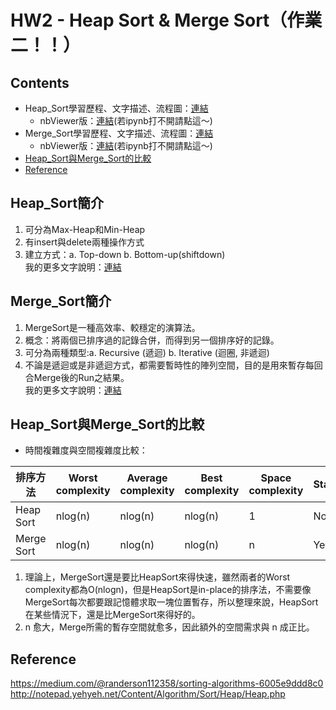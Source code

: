 # HW2 - Heap Sort & Merge Sort（作業二！！）

## Contents
* Heap_Sort學習歷程、文字描述、流程圖：[連結](https://github.com/chinghsuan/class_exercises/blob/master/HW2/heap_sort_06170203_%E6%B5%81%E7%A8%8B%E5%9C%96%E8%88%87%E6%96%87%E5%AD%97%E8%AA%AA%E6%98%8E%EF%BC%88%E5%AD%B8%E7%BF%92%E6%AD%B7%E7%A8%8B%EF%BC%89.ipynb)
  * nbViewer版：[連結](https://nbviewer.jupyter.org/github/chinghsuan/class_exercises/blob/master/HW2/heap_sort_06170203_%E6%B5%81%E7%A8%8B%E5%9C%96%E8%88%87%E6%96%87%E5%AD%97%E8%AA%AA%E6%98%8E%EF%BC%88%E5%AD%B8%E7%BF%92%E6%AD%B7%E7%A8%8B%EF%BC%89.ipynb)(若ipynb打不開請點這～)
* Merge_Sort學習歷程、文字描述、流程圖：[連結](https://github.com/chinghsuan/class_exercises/blob/master/HW2/merge_sort_06170203_%E6%B5%81%E7%A8%8B%E5%9C%96%E8%88%87%E6%96%87%E5%AD%97%E8%AA%AA%E6%98%8E%EF%BC%88%E5%AD%B8%E7%BF%92%E6%AD%B7%E7%A8%8B%EF%BC%89.ipynb)
  * nbViewer版：[連結](https://nbviewer.jupyter.org/github/chinghsuan/class_exercises/blob/master/HW2/merge_sort_06170203_%E6%B5%81%E7%A8%8B%E5%9C%96%E8%88%87%E6%96%87%E5%AD%97%E8%AA%AA%E6%98%8E%EF%BC%88%E5%AD%B8%E7%BF%92%E6%AD%B7%E7%A8%8B%EF%BC%89.ipynb)(若ipynb打不開請點這～)
* [Heap_Sort與Merge_Sort的比較](#Heap_Sort與Merge_Sort的比較)
* [Reference](#Reference)

## Heap_Sort簡介
1. 可分為Max-Heap和Min-Heap
2. 有insert與delete兩種操作方式
3. 建立方式：a. Top-down b. Bottom-up(shiftdown)  
我的更多文字說明：[連結](https://github.com/chinghsuan/class_exercises/blob/master/HW2/heap_sort_06170203_%E6%B5%81%E7%A8%8B%E5%9C%96%E8%88%87%E6%96%87%E5%AD%97%E8%AA%AA%E6%98%8E%EF%BC%88%E5%AD%B8%E7%BF%92%E6%AD%B7%E7%A8%8B%EF%BC%89.ipynb)

## Merge_Sort簡介
1. MergeSort是一種高效率、較穩定的演算法。  
2. 概念：將兩個已排序過的記錄合併，而得到另一個排序好的記錄。
3. 可分為兩種類型:a. Recursive (遞迴) b. Iterative (迴圈, 非遞迴)
4. 不論是遞迴或是非遞迴方式，都需要暫時性的陣列空間，目的是用來暫存每回合Merge後的Run之結果。  
我的更多文字說明：[連結](https://github.com/chinghsuan/class_exercises/blob/master/HW2/merge_sort_06170203_%E6%B5%81%E7%A8%8B%E5%9C%96%E8%88%87%E6%96%87%E5%AD%97%E8%AA%AA%E6%98%8E%EF%BC%88%E5%AD%B8%E7%BF%92%E6%AD%B7%E7%A8%8B%EF%BC%89.ipynb)


## Heap_Sort與Merge_Sort的比較
* 時間複雜度與空間複雜度比較：

| 排序方法 | Worst complexity  | Average complexity | Best complexity | Space complexity | Stable 
| ------------ | ------------ | ------------ | ------------ | ------------ | ------------ 
| Heap Sort      | nlog(n) | nlog(n)  | nlog(n) | 1 | No 
| Merge Sort      | nlog(n)  | nlog(n) | nlog(n) | n | Yes 

1. 理論上，MergeSort還是要比HeapSort來得快速，雖然兩者的Worst complexity都為O(nlogn)，但是HeapSort是in-place的排序法，不需要像MergeSort每次都要跟記憶體求取一塊位置暫存，所以整理來說，HeapSort在某些情況下，還是比MergeSort來得好的。  
2. n 愈大，Merge所需的暫存空間就愈多，因此額外的空間需求與 n 成正比。

## Reference
https://medium.com/@randerson112358/sorting-algorithms-6005e9ddd8c0  
http://notepad.yehyeh.net/Content/Algorithm/Sort/Heap/Heap.php
